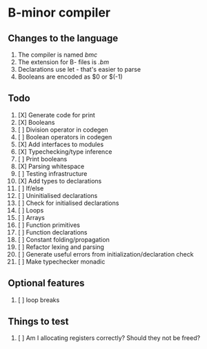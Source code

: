 # B-minor compiler

## Changes to the language
1. The compiler is named *bmc*
2. The extension for B- files is *.bm*
3. Declarations use let - that's easier to parse
4. Booleans are encoded as $0 or $(-1)

## Todo
1. [X] Generate code for print
2. [X] Booleans
3. [ ] Division operator in codegen
4. [ ] Boolean operators in codegen
5. [X] Add interfaces to modules
6. [X] Typechecking/type inference
7. [ ] Print booleans
8. [X] Parsing whitespace
9. [ ] Testing infrastructure
10. [X] Add types to declarations
11. [ ] If/else
12. [ ] Uninitialised declarations
13. [ ] Check for initialised declarations
14. [ ] Loops
15. [ ] Arrays
16. [ ] Function primitives
17. [ ] Function declarations
18. [ ] Constant folding/propagation
19. [ ] Refactor lexing and parsing
20. [ ] Generate useful errors from initialization/declaration check
21. [ ] Make typechecker monadic

## Optional features
1. [ ] loop breaks

## Things to test
1. [ ] Am I allocating registers correctly? Should they not be freed?
